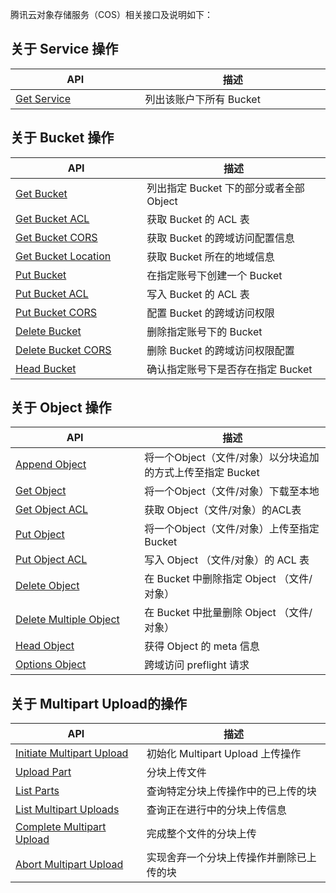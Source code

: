 腾讯云对象存储服务（COS）相关接口及说明如下：

## 关于 Service 操作
<style rel="stylesheet">
table th:nth-of-type(1) {
width: 350px;	
}
table th:nth-of-type(2) {
width:550px;	
}
</style>

| API | 描述 |
|---------|---------|
| [Get Service]() | 列出该账户下所有 Bucket  | 

## 关于 Bucket 操作

| API | 描述 |
|---------|---------|
| [Get Bucket]() | 列出指定 Bucket 下的部分或者全部 Object | 
| [Get Bucket ACL]() | 获取 Bucket 的 ACL 表 | 
| [Get Bucket CORS]() | 获取 Bucket 的跨域访问配置信息 | 
| [Get Bucket Location]() | 获取 Bucket 所在的地域信息 | 
| [Put Bucket]() | 在指定账号下创建一个 Bucket | 
| [Put Bucket ACL ]()| 写入 Bucket 的 ACL 表 | 
| [Put Bucket CORS]() | 配置 Bucket 的跨域访问权限 | 
| [Delete Bucket]() | 删除指定账号下的 Bucket  | 
| [Delete Bucket CORS]() | 删除 Bucket 的跨域访问权限配置  | 
| [Head Bucket]() | 确认指定账号下是否存在指定 Bucket | 


## 关于 Object 操作

| API | 描述 |
|---------|---------|
| [Append Object]() | 将一个Object（文件/对象）以分块追加的方式上传至指定 Bucket  | 
| [Get Object]() | 将一个Object（文件/对象）下载至本地 | 
| [Get Object ACL]() | 获取 Object（文件/对象）的ACL表 | 
| [Put Object]() | 将一个Object（文件/对象）上传至指定 Bucket  | 
| [Put Object ACL]() | 写入 Object （文件/对象）的 ACL 表 | 
| [Delete Object]() | 在 Bucket 中删除指定 Object （文件/对象） | 
| [Delete Multiple Object]() | 在 Bucket 中批量删除 Object （文件/对象） | 
| [Head Object]() | 获得 Object 的 meta 信息 | 
| [Options Object]() | 跨域访问 preflight 请求| 


## 关于 Multipart Upload的操作

| API | 描述 |
|---------|---------|
| [Initiate Multipart Upload]() | 初始化 Multipart Upload 上传操作 | 
| [Upload Part]() | 分块上传文件 | 
| [List Parts]() | 查询特定分块上传操作中的已上传的块 | 
| [List Multipart Uploads]() | 查询正在进行中的分块上传信息 | 
| [Complete Multipart Upload]() | 完成整个文件的分块上传 | 
| [Abort Multipart Upload]() | 实现舍弃一个分块上传操作并删除已上传的块 | 
